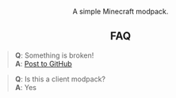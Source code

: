 <div align="center">

A simple Minecraft modpack.

## FAQ
<div align="left">

> **Q**: Something is broken!  
> **A**: [Post to GitHub](https://github.com/VVerson/Top-100/issues)

> **Q**: Is this a client modpack?  
> **A**: Yes
